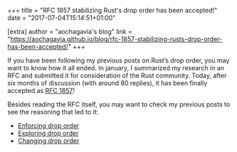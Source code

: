 +++
title = "RFC 1857 stabilizing Rust's drop order has been accepted!"
date = "2017-07-04T15:14:51+01:00"

[extra]
author = "aochagavia&apos;s blog"
link = "https://aochagavia.github.io/blog/rfc-1857-stabilizing-rusts-drop-order-has-been-accepted/"
+++
<p>If you have been following my previous posts on Rust&rsquo;s drop order,
you may want to know how it all ended. In january, I summarized my
research in an RFC and submitted it for consideration of the Rust
community. Today, after six months of discussion (with around 80
replies), it has been finally accepted as <a href="https://github.com/rust-lang/rfcs/blob/246ff86b320a72f98ed2df92805e8e3d48b402d6/text/1857-stabilize-drop-order.md">RFC 1857</a>!</p>

<p>Besides reading the RFC itself, you may want to check my previous posts
to see the reasoning that led to it:</p>

<ul>
<li><a href="https://aochagavia.github.io/blog/enforcing-drop-order-in-rust/">Enforcing drop order</a></li>
<li><a href="https://aochagavia.github.io/blog/exploring-rusts-unspecified-drop-order/">Exploring drop order</a></li>
<li><a href="https://aochagavia.github.io/blog/thoughts-on-changing-rusts-drop-order/">Changing drop order</a></li>
</ul>